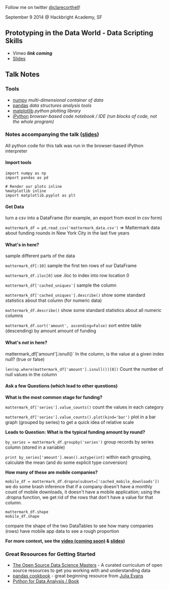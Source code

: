 Follow me on twitter [@clarecorthell](https://twitter.com/clarecorthell)!

September 9 2014 @ Hackbright Academy, SF
## Prototyping in the Data World - Data Scripting Skills

* Vimeo _**link coming**_
* [Slides](http://www.slideshare.net/ClareCorthell/hackbright-talk)

## Talk Notes

### Tools
* [numpy](http://www.sam.math.ethz.ch/~raoulb/teaching/PythonTutorial/intro_numpy.html) _multi-dimensional container of data_
* [pandas](http://nbviewer.ipython.org/urls/gist.github.com/fonnesbeck/5850375/raw/c18cfcd9580d382cb6d14e4708aab33a0916ff3e/1.+Introduction+to+Pandas.ipynb) _data structures analysis tools_
* [matplotlib](http://www.ast.uct.ac.za/~sarblyth/pythonGuide/PythonPlottingBeginnersGuide.pdf) _python plotting library_
* [iPython](http://www.reddit.com/r/Python/comments/1q9tq7/what_is_the_big_deal_about_ipython_notebooks/) _browser-based code notebook / IDE (run blocks of code, not the whole program)_

### Notes accompanying the talk ([slides](http://www.slideshare.net/ClareCorthell/hackbright-talk))

All python code for this talk was run in the browser-based iPython interpreter

#### Import tools

```
import numpy as np
import pandas as pd

# Render our plots inline
%matplotlib inline
import matplotlib.pyplot as plt
```

#### Get Data

turn a csv into a DataFrame (for example, an export from excel in csv form)

`mattermark_df = pd.read_csv('mattermark_data.csv')` => Mattermark data about funding rounds in New York City in the last five years

#### What's in here?

sample different parts of the data

`mattermark_df[:10]` sample the first ten rows of our DataFrame

`mattermark_df.iloc[0]` use .iloc to index into row location 0

`mattermark_df['cached_uniques']` sample the column

`mattermark_df['cached_uniques'].describe()` show some standard statistics about that column (for numeric data)

`mattermark_df.describe()` show some standard statistics about all numeric columns

`mattermark_df.sort('amount', ascending=False)` sort entire table (descending) by amount amount of funding

#### What's _not_ in here?

mattermark_df['amount'].isnull()` In the column, is the value at a given index null? (true or false)

`len(np.where(mattermark_df['amount'].isnull())[0])` Count the number of null values in the column

#### Ask a few Questions (which lead to other questions)

**What is the most common stage for funding?**

`mattermark_df['series'].value_counts()` count the values in each category

`mattermark_df['series'].value_counts().plot(kind='bar')` plot in a bar graph (grouped by series) to get a quick idea of relative scale

**Leads to Question: What is the typical funding amount by round?**

`by_series = mattermark_df.groupby('series')` group records by series column (stored in a variable)

`print by_series['amount'].mean().astype(int)` within each grouping, calculate the mean (and do some explicit type conversion)

**How many of these are mobile companies?**

`mobile_df = mattermark_df.dropna(subset=['cached_mobile_downloads'])` we do some brash inference that if a company doesn't have a monthly count of mobile downloads, it doesn't have a mobile application; using the .dropna function, we get rid of the rows that don't have a value for that column.

```
mattermark_df.shape
mobile_df.shape
```
compare the shape of the two DataTables to see how many companies (rows) have mobile app data to see a rough proportion

**For more context, see the [video (coming soon)]() & [slides](http://www.slideshare.net/ClareCorthell/hackbright-talk))**

### Great Resources for Getting Started

* [The Open Source Data Science Masters](http://datasciencemasters.org/) - A curated curriculum of open source resources to get you working with and understanding data
* [pandas cookbook](http://nbviewer.ipython.org/github/jvns/pandas-cookbook/blob/master/cookbook/Chapter%201%20-%20Reading%20from%20a%20CSV.ipynb) - great beginning resource from [Julia Evans](https://twitter.com/b0rk)
* [Python for Data Analysis / Book](http://amzn.to/Q2pI5I)
